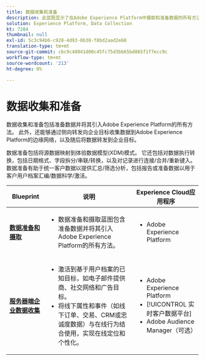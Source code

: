 ```yaml
---
title: 数据收集和准备
description: 此蓝图显示了在Adobe Experience Platform中摄取和准备数据的所有方法。
solution: Experience Platform, Data Collection
kt: 7204
thumbnail: null
exl-id: 5c3c94b6-c928-4d93-8b38-f8bd2aad2e68
translation-type: tm+mt
source-git-commit: cbc9c48041d00c45fc75d3bb65bd865f1f7ecc9c
workflow-type: tm+mt
source-wordcount: '213'
ht-degree: 0%

---
```


# 数据收集和准备

数据收集和准备包括准备数据并将其引入Adobe Experience Platform的所有方法。 此外，还能够通过侧向转发向企业目标收集数据到Adobe Experience Platform的边缘网络，以及随后将数据转发到企业目标。

数据准备包括将源数据映射到体验数据模型(XDM)模式。 它还包括对数据执行转换，包括日期格式、字段拆分/串联/转换，以及对记录进行连接/合并/重新键入。 数据准备有助于统一客户数据以提供汇总/筛选分析，包括报告或准备数据以用于客户用户档案汇编/数据科学/激活。

| Blueprint | 说明 | Experience Cloud应用程序 |
|---|---|---|
| **[数据准备和摄取](ingestion.md)** | <ul><li>数据准备和摄取蓝图包含准备数据并将其引入Adobe Experience Platform的所有方法。</ul></li> | <ul><li> Adobe Experience Platform </ul></li> |
| **[服务器端企业数据收集](server-side-collection.md)** | <ul><li>激活到基于用户档案的已知目标，如电子邮件提供商、社交网络和广告目标。 </li><li>将线下属性和事件（如线下订单、交易、CRM或忠诚度数据）与在线行为结合使用，实现在线定位和个性化。</li></ul> | <ul><li>Adobe Experience Platform</li><li> [!UICONTROL 实时客户数据平台]</li><li>Adobe Audience Manager（可选）</li></ul> |

